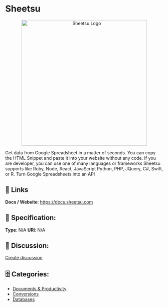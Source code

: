 # Sheetsu
<p align="center">
    <img width="400" src="https://raw.githubusercontent.com/apis-list/apis-list/main/apis/sheetsu/logo_256x256.png" alt="Sheetsu Logo"/>
</p>

Get data from Google Spreadsheet in a matter of seconds.  You can copy the HTML Snippet and paste it into your website without any code. If you are developer, you can use one of many languages or frameworks Sheetsu supports like Ruby, Node, React, JavaScript Python, PHP, JQuery, C#, Swift, or R. Turn Google Spreadsheets into an API

##  🔗 Links
**Docs / Website**: https://docs.sheetsu.com

## 🧬 Specification:
**Type**: N/A
**URI**: N/A

## 💬 Discussion:
[Create discussion](https://github.com/apis-list/apis-list/discussions/new)

## 🗄️ Categories:
- [Documents & Productivity](https://github.com/apis-list/apis-list#documents-and-productivity)
- [Conversions](https://github.com/apis-list/apis-list#conversions)
- [Databases](https://github.com/apis-list/apis-list#databases)







